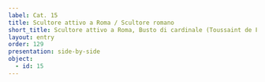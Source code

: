 ```yaml
---
label: Cat. 15
title: Scultore attivo a Roma / Scultore romano
short_title: Scultore attivo a Roma, Busto di cardinale (Toussaint de Forbin-Janson?)
layout: entry
order: 129
presentation: side-by-side
object:
  - id: 15
---
```

